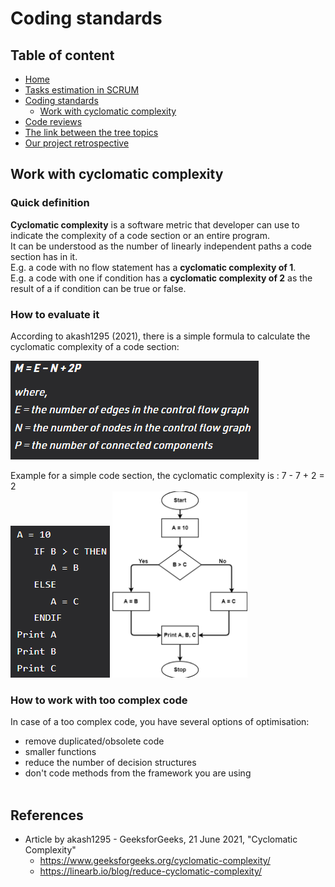 # Coding standards

## Table of content
* [Home](/README.md)
* [Tasks estimation in SCRUM](/readme-content/tasks-estimation.md)
* [Coding standards](/readme-content/coding-standards.md)
    * [Work with cyclomatic complexity](#work-with-cyclomatic-complexity-br)
* [Code reviews](/readme-content/code-reviews.md)
* [The link between the tree topics](/readme-content/topics-link.md)
* [Our project retrospective](/readme-content/project-retrospective.md)


## Work with cyclomatic complexity <br>

### Quick definition<br>

<b>Cyclomatic complexity</b> is a software metric that developer can use to indicate the complexity of a code section or an entire program.<br>
It can be understood as the number of linearly independent paths a code section has in it.<br>
E.g. a code with no flow statement has a <b>cyclomatic complexity of 1</b>.<br>
E.g. a code with one if condition has a <b>cyclomatic complexity of 2</b> as the result of a if condition can be true or false.<br> 


### How to evaluate it<br>

According to akash1295 (2021), there is a simple formula to calculate the cyclomatic complexity of a code section:<br>

<img src="./pictures/coding-standards/cyclomatic-complexity/cyclomatic-complexity-formula.png"><br>

Example for a simple code section, the cyclomatic complexity is : 7 - 7 + 2 = 2<br>
<img src="./pictures/coding-standards/cyclomatic-complexity/code-section.png">
<img src="./pictures/coding-standards/cyclomatic-complexity/flow-graph.png"><br>

### How to work with too complex code<br>

In case of a too complex code, you have several options of optimisation:
- remove duplicated/obsolete code
- smaller functions
- reduce the number of decision structures
- don't code methods from the framework you are using<br><br>

## References

- Article by akash1295 - GeeksforGeeks, 21 June 2021, "Cyclomatic Complexity"
    - https://www.geeksforgeeks.org/cyclomatic-complexity/
    - https://linearb.io/blog/reduce-cyclomatic-complexity/